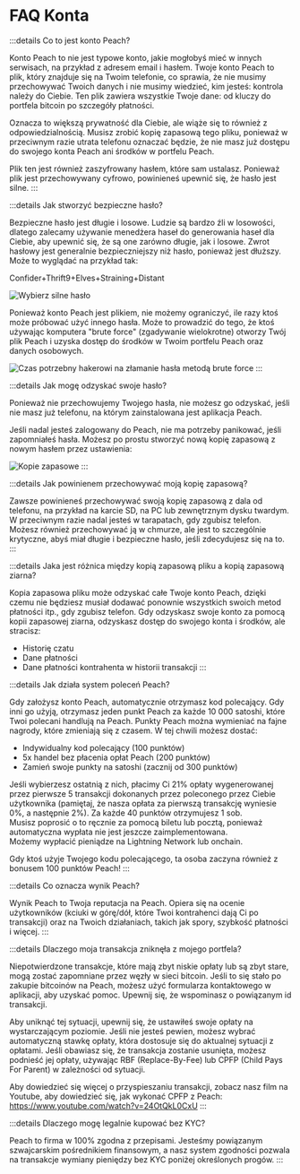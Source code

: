 # FAQ Konta

:::details Co to jest konto Peach?

Konto Peach to nie jest typowe konto, jakie mogłobyś mieć w innych serwisach, na przykład z adresem email i hasłem. Twoje konto Peach to plik, który znajduje się na Twoim telefonie, co sprawia, że nie musimy przechowywać Twoich danych i nie musimy wiedzieć, kim jesteś: kontrola należy do Ciebie. Ten plik zawiera wszystkie Twoje dane: od kluczy do portfela bitcoin po szczegóły płatności.

Oznacza to większą prywatność dla Ciebie, ale wiąże się to również z odpowiedzialnością. Musisz zrobić kopię zapasową tego pliku, ponieważ w przeciwnym razie utrata telefonu oznaczać będzie, że nie masz już dostępu do swojego konta Peach ani środków w portfelu Peach.

Plik ten jest również zaszyfrowany hasłem, które sam ustalasz. Ponieważ plik jest przechowywany cyfrowo, powinieneś upewnić się, że hasło jest silne.
:::

:::details Jak stworzyć bezpieczne hasło?

Bezpieczne hasło jest długie i losowe. Ludzie są bardzo źli w losowości, dlatego zalecamy używanie menedżera haseł do generowania haseł dla Ciebie, aby upewnić się, że są one zarówno długie, jak i losowe. Zwrot hasłowy jest generalnie bezpieczniejszy niż hasło, ponieważ jest dłuższy. Może to wyglądać na przykład tak:

Confider+Thrift9+Elves+Straining+Distant

![Wybierz silne hasło](/img/faq/account/StrongPassword.png)

Ponieważ konto Peach jest plikiem, nie możemy ograniczyć, ile razy ktoś może próbować użyć innego hasła. Może to prowadzić do tego, że ktoś używając komputera "brute force" (zgadywanie wielokrotne) otworzy Twój plik Peach i uzyska dostęp do środków w Twoim portfelu Peach oraz danych osobowych.

![Czas potrzebny hakerowi na złamanie hasła metodą brute force](/img/faq/account/PWBruteForce.png)
:::

:::details Jak mogę odzyskać swoje hasło?

Ponieważ nie przechowujemy Twojego hasła, nie możesz go odzyskać, jeśli nie masz już telefonu, na którym zainstalowana jest aplikacja Peach.

Jeśli nadal jesteś zalogowany do Peach, nie ma potrzeby panikować, jeśli zapomniałeś hasła. Możesz po prostu stworzyć nową kopię zapasową z nowym hasłem przez ustawienia:

![Kopie zapasowe](/img/faq/account/backups.png)
:::

:::details Jak powinienem przechowywać moją kopię zapasową?

Zawsze powinieneś przechowywać swoją kopię zapasową z dala od telefonu, na przykład na karcie SD, na PC lub zewnętrznym dysku twardym. W przeciwnym razie nadal jesteś w tarapatach, gdy zgubisz telefon. Możesz również przechowywać ją w chmurze, ale jest to szczególnie krytyczne, abyś miał długie i bezpieczne hasło, jeśli zdecydujesz się na to.
:::

:::details Jaka jest różnica między kopią zapasową pliku a kopią zapasową ziarna?

Kopia zapasowa pliku może odzyskać całe Twoje konto Peach, dzięki czemu nie będziesz musiał dodawać ponownie wszystkich swoich metod płatności itp., gdy zgubisz telefon. Gdy odzyskasz swoje konto za pomocą kopii zapasowej ziarna, odzyskasz dostęp do swojego konta i środków, ale stracisz:

- Historię czatu
- Dane płatności
- Dane płatności kontrahenta w historii transakcji
:::

:::details Jak działa system poleceń Peach?

Gdy założysz konto Peach, automatycznie otrzymasz kod polecający. Gdy inni go użyją, otrzymasz jeden punkt Peach za każde 10 000 satoshi, które Twoi polecani handlują na Peach. Punkty Peach można wymieniać na fajne nagrody, które zmieniają się z czasem. W tej chwili możesz dostać:

- Indywidualny kod polecający (100 punktów)
- 5x handel bez płacenia opłat Peach (200 punktów)
- Zamień swoje punkty na satoshi (zacznij od 300 punktów)

Jeśli wybierzesz ostatnią z nich, płacimy Ci 21% opłaty wygenerowanej przez pierwsze 5 transakcji dokonanych przez poleconego przez Ciebie użytkownika (pamiętaj, że nasza opłata za pierwszą transakcję wyniesie 0%, a następnie 2%). Za każde 40 punktów otrzymujesz 1 sob.  
Musisz poprosić o to ręcznie za pomocą biletu lub pocztą, ponieważ automatyczna wypłata nie jest jeszcze zaimplementowana.  
Możemy wypłacić pieniądze na Lightning Network lub onchain. 

Gdy ktoś użyje Twojego kodu polecającego, ta osoba zaczyna również z bonusem 100 punktów Peach!
:::

:::details Co oznacza wynik Peach?

Wynik Peach to Twoja reputacja na Peach. Opiera się na ocenie użytkowników (kciuki w górę/dół, które Twoi kontrahenci dają Ci po transakcji) oraz na Twoich działaniach, takich jak spory, szybkość płatności i więcej.
:::

:::details Dlaczego moja transakcja zniknęła z mojego portfela?

Niepotwierdzone transakcje, które mają zbyt niskie opłaty lub są zbyt stare, mogą zostać zapomniane przez węzły w sieci bitcoin.
Jeśli to się stało po zakupie bitcoinów na Peach, możesz użyć formularza kontaktowego w aplikacji, aby uzyskać pomoc. Upewnij się, że wspominasz o powiązanym id transakcji.

Aby uniknąć tej sytuacji, upewnij się, że ustawiłeś swoje opłaty na wystarczającym poziomie. Jeśli nie jesteś pewien, możesz wybrać automatyczną stawkę opłaty, która dostosuje się do aktualnej sytuacji z opłatami.
Jeśli obawiasz się, że transakcja zostanie usunięta, możesz podnieść jej opłaty, używając RBF (Replace-By-Fee) lub CPFP (Child Pays For Parent) w zależności od sytuacji.

Aby dowiedzieć się więcej o przyspieszaniu transakcji, zobacz nasz film na Youtube, aby dowiedzieć się, jak wykonać CPFP z Peach: https://www.youtube.com/watch?v=24OtQkL0CxU
:::

:::details Dlaczego mogę legalnie kupować bez KYC?

Peach to firma w 100% zgodna z przepisami. Jesteśmy powiązanym szwajcarskim pośrednikiem finansowym, a nasz system zgodności pozwala na transakcje wymiany pieniędzy bez KYC poniżej określonych progów.
:::
